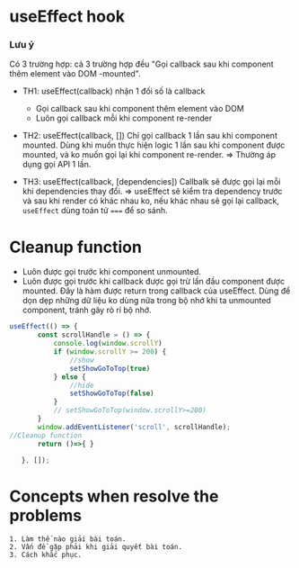 # useEffect hook

### Lưu ý
Có 3 trường hợp: cả 3 trường hợp đều "Gọi callback sau khi component thêm element vào DOM -mounted".
- TH1: useEffect(callback) nhận 1 đối số là callback
    + Gọi callback sau khi component  thêm element vào DOM
    + Luôn gọi callback  mỗi khi component re-render

- TH2: useEffect(callback, [])
Chỉ gọi callback 1 lần sau khi component mounted. 
Dùng khi muốn thực hiện logic 1 lần sau khi component được mounted, và ko muốn gọi lại khi component re-render.
=> Thường áp dụng gọi API 1 lần.

- TH3: useEffect(callback, [dependencies])
Callbalk sẽ được gọi lại mỗi khi dependencies thay đổi.
=> useEffect sẽ kiểm tra dependency trước và sau khi render có khác nhau ko, nếu khác nhau sẽ gọi lại callback, `useEffect` dùng toán tử `===` để so sánh.


# Cleanup function

- Luôn được gọi trước khi component unmounted.
- Luôn được gọi trước khi callback được gọi trừ lần đầu component được mounted.
Đây là hàm được return trong callback của useEffect. Dùng để dọn dẹp những dữ liệu ko dùng nữa trong bộ nhớ khi ta unmounted component, tránh gây rò rỉ bộ nhớ.
 
 ```js
 useEffect(() => {
        const scrollHandle = () => {
            console.log(window.scrollY)
            if (window.scrollY >= 200) {
                //show
                setShowGoToTop(true)
            } else {
                //hide
                setShowGoToTop(false)
            }
            // setShowGoToTop(window.scrollY>=200)
        }
        window.addEventListener('scroll', scrollHandle);
//Cleanup function
        return ()=>{ }

    }, []);
 ```

 # Concepts when resolve the problems

    1. Làm thế nào giải bài toán.
    2. Vấn đề gặp phải khi giải quyết bài toán.
    3. Cách khắc phục.
